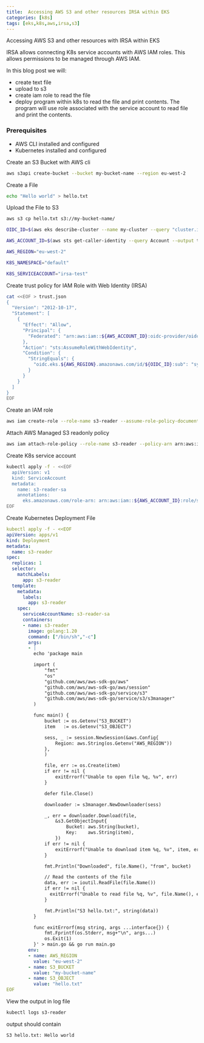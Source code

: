 ```yaml
---
title:  Accessing AWS S3 and other resources IRSA within EKS
categories: [k8s]
tags: [eks,k8s,aws,irsa,s3]
---
```

Accessing AWS S3 and other resources with IRSA within EKS

IRSA allows connecting K8s service accounts with AWS IAM roles. This allows permissions to be managed through AWS IAM.

In this blog post we will:
- create text file
- upload to s3
- create iam role to read the file
- deploy program within k8s to read the file and print contents. The program will use role associated with the service account to read file and print the contents.

### Prerequisites
- AWS CLI installed and configured
- Kubernetes installed and configured

Create an S3 Bucket with AWS cli
```bash
aws s3api create-bucket --bucket my-bucket-name --region eu-west-2
```

Create a File
```bash
echo "Hello world" > hello.txt
```

Upload the File to S3
```bash
aws s3 cp hello.txt s3://my-bucket-name/
```

```bash
OIDC_ID=$(aws eks describe-cluster --name my-cluster --query "cluster.identity.oidc.issuer" --output text | cut -f8 -d"/")

AWS_ACCOUNT_ID=$(aws sts get-caller-identity --query Account --output text)

AWS_REGION="eu-west-2"

K8S_NAMESPACE="default"

K8S_SERVICEACCOUNT="irsa-test"
```

Create trust policy for  IAM Role with Web Identity (IRSA)
```bash
cat <<EOF > trust.json
{
  "Version": "2012-10-17",
  "Statement": [
    {
      "Effect": "Allow",
      "Principal": {
        "Federated": "arn:aws:iam::${AWS_ACCOUNT_ID}:oidc-provider/oidc.eks.${AWS_REGION}.amazonaws.com/id/${OIDC_ID}"
      },
      "Action": "sts:AssumeRoleWithWebIdentity",
      "Condition": {
        "StringEquals": {
          "oidc.eks.${AWS_REGION}.amazonaws.com/id/${OIDC_ID}:sub": "system:serviceaccount:${K8S_NAMESPACE}:${K8S_SERVICEACCOUNT}"
        }
      }
    }
  ]
}
EOF
```

Create an IAM role
```bash
aws iam create-role --role-name s3-reader --assume-role-policy-document file://trust.json
```

Attach AWS Managed S3 readonly policy
```bash
aws iam attach-role-policy --role-name s3-reader --policy-arn arn:aws:iam::aws:policy/AmazonS3ReadOnlyAccess
```

Create K8s service account
```bash
kubectl apply -f - <<EOF 
  apiVersion: v1
  kind: ServiceAccount
  metadata:
    name: s3-reader-sa
    annotations:
      eks.amazonaws.com/role-arn: arn:aws:iam::${AWS_ACCOUNT_ID}:role/s3-reader
EOF
```


Create Kubernetes Deployment File
```yaml
kubectl apply -f - <<EOF 
apiVersion: apps/v1
kind: Deployment
metadata:
  name: s3-reader
spec:
  replicas: 1
  selector:
    matchLabels:
      app: s3-reader
  template:
    metadata:
      labels:
        app: s3-reader
    spec:
      serviceAccountName: s3-reader-sa
      containers:
      - name: s3-reader
        image: golang:1.20
        command: ["/bin/sh","-c"]
        args:
        - |
          echo 'package main

          import (
              "fmt"
              "os"
              "github.com/aws/aws-sdk-go/aws"
              "github.com/aws/aws-sdk-go/aws/session"
              "github.com/aws/aws-sdk-go/service/s3"
              "github.com/aws/aws-sdk-go/service/s3/s3manager"
          )

          func main() {
              bucket := os.Getenv("S3_BUCKET")
              item   := os.Getenv("S3_OBJECT")

              sess, _ := session.NewSession(&aws.Config{
                  Region: aws.String(os.Getenv("AWS_REGION"))
              },
              )

              file, err := os.Create(item)
              if err != nil {
                  exitErrorf("Unable to open file %q, %v", err)
              }

              defer file.Close()

              downloader := s3manager.NewDownloader(sess)

              _, err = downloader.Download(file,
                  &s3.GetObjectInput{
                      Bucket: aws.String(bucket),
                      Key:    aws.String(item),
                  })
              if err != nil {
                  exitErrorf("Unable to download item %q, %v", item, err)
              }

              fmt.Println("Downloaded", file.Name(), "from", bucket)

              // Read the contents of the file
              data, err := ioutil.ReadFile(file.Name())
              if err != nil {
                exitErrorf("Unable to read file %q, %v", file.Name(), err)
              }

              fmt.Println("S3 hello.txt:", string(data))
          }

          func exitErrorf(msg string, args ...interface{}) {
              fmt.Fprintf(os.Stderr, msg+"\n", args...)
              os.Exit(1)
          }' > main.go && go run main.go
        env:
        - name: AWS_REGION
          value: "eu-west-2"
        - name: S3_BUCKET
          value: "my-bucket-name"
        - name: S3_OBJECT
          value: "hello.txt"
EOF
```

View the output in log file
```bash
kubectl logs s3-reader
```
output should contain
```
S3 hello.txt: Hello world
```